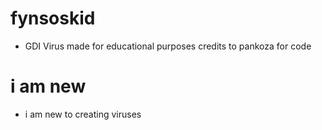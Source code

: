 # fynsoskid
- GDI Virus
made for educational purposes
credits to pankoza for code
# i am new
- i am new to creating viruses
